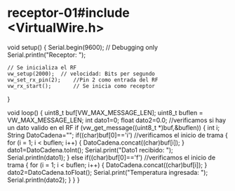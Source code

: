 # receptor-01#include <VirtualWire.h>

void setup()
{
    Serial.begin(9600);  // Debugging only
    Serial.println("Receptor: ");

    // Se inicializa el RF
    vw_setup(2000);  // velocidad: Bits per segundo
    vw_set_rx_pin(2);    //Pin 2 como entrada del RF
    vw_rx_start();       // Se inicia como receptor
}

void loop()
{
    uint8_t buf[VW_MAX_MESSAGE_LEN];
    uint8_t buflen = VW_MAX_MESSAGE_LEN;
    int dato1=0;
    float dato2=0.0;
    //verificamos si hay un dato valido en el RF
    if (vw_get_message((uint8_t *)buf,&buflen))
    {
  int i;
  String  DatoCadena="";
        if((char)buf[0]=='i') //verificamos el inicio de trama
        {
            for (i = 1; i < buflen; i++)
            {
          DatoCadena.concat((char)buf[i]);
            }
            dato1=DatoCadena.toInt();
            Serial.print("Dato1 recibido: ");
            Serial.println(dato1);
        }
        else if((char)buf[0]=='f') //verificamos el inicio de trama
        {
            for (i = 1; i < buflen; i++)
            {
          DatoCadena.concat((char)buf[i]);
            }
            dato2=DatoCadena.toFloat();
            Serial.print("Temperatura ingresada: ");
            Serial.println(dato2);
        }
    }
}

